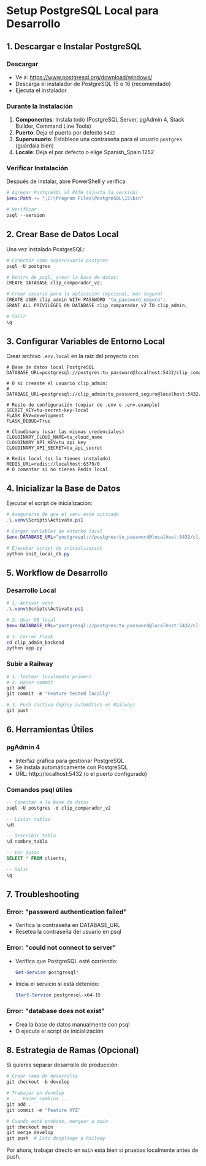 # Setup PostgreSQL Local para Desarrollo

## 1. Descargar e Instalar PostgreSQL

### Descargar
- Ve a: https://www.postgresql.org/download/windows/
- Descarga el instalador de PostgreSQL 15 o 16 (recomendado)
- Ejecuta el instalador

### Durante la Instalación
1. **Componentes**: Instala todo (PostgreSQL Server, pgAdmin 4, Stack Builder, Command Line Tools)
2. **Puerto**: Deja el puerto por defecto `5432`
3. **Superusuario**: Establece una contraseña para el usuario `postgres` (guárdala bien)
4. **Locale**: Deja el por defecto o elige Spanish_Spain.1252

### Verificar Instalación
Después de instalar, abre PowerShell y verifica:
```powershell
# Agregar PostgreSQL al PATH (ajusta la versión)
$env:Path += ";C:\Program Files\PostgreSQL\15\bin"

# Verificar
psql --version
```

## 2. Crear Base de Datos Local

Una vez instalado PostgreSQL:

```powershell
# Conectar como superusuario postgres
psql -U postgres

# Dentro de psql, crear la base de datos:
CREATE DATABASE clip_comparador_v2;

# Crear usuario para la aplicación (opcional, más seguro)
CREATE USER clip_admin WITH PASSWORD 'tu_password_seguro';
GRANT ALL PRIVILEGES ON DATABASE clip_comparador_v2 TO clip_admin;

# Salir
\q
```

## 3. Configurar Variables de Entorno Local

Crear archivo `.env.local` en la raíz del proyecto con:

```env
# Base de datos local PostgreSQL
DATABASE_URL=postgresql://postgres:tu_password@localhost:5432/clip_comparador_v2

# O si creaste el usuario clip_admin:
# DATABASE_URL=postgresql://clip_admin:tu_password_seguro@localhost:5432/clip_comparador_v2

# Resto de configuración (copiar de .env o .env.example)
SECRET_KEY=tu-secret-key-local
FLASK_ENV=development
FLASK_DEBUG=True

# Cloudinary (usar las mismas credenciales)
CLOUDINARY_CLOUD_NAME=tu_cloud_name
CLOUDINARY_API_KEY=tu_api_key
CLOUDINARY_API_SECRET=tu_api_secret

# Redis local (si lo tienes instalado)
REDIS_URL=redis://localhost:6379/0
# O comentar si no tienes Redis local
```

## 4. Inicializar la Base de Datos

Ejecutar el script de inicialización:

```powershell
# Asegurarse de que el venv esté activado
.\.venv\Scripts\Activate.ps1

# Cargar variables de entorno local
$env:DATABASE_URL="postgresql://postgres:tu_password@localhost:5432/clip_comparador_v2"

# Ejecutar script de inicialización
python init_local_db.py
```

## 5. Workflow de Desarrollo

### Desarrollo Local
```powershell
# 1. Activar venv
.\.venv\Scripts\Activate.ps1

# 2. Usar DB local
$env:DATABASE_URL="postgresql://postgres:tu_password@localhost:5432/clip_comparador_v2"

# 3. Correr Flask
cd clip_admin_backend
python app.py
```

### Subir a Railway
```powershell
# 1. Testear localmente primero
# 2. Hacer commit
git add .
git commit -m "Feature tested locally"

# 3. Push (activa deploy automático en Railway)
git push
```

## 6. Herramientas Útiles

### pgAdmin 4
- Interfaz gráfica para gestionar PostgreSQL
- Se instala automáticamente con PostgreSQL
- URL: http://localhost:5432 (o el puerto configurado)

### Comandos psql útiles
```sql
-- Conectar a la base de datos
psql -U postgres -d clip_comparador_v2

-- Listar tablas
\dt

-- Describir tabla
\d nombre_tabla

-- Ver datos
SELECT * FROM clients;

-- Salir
\q
```

## 7. Troubleshooting

### Error: "password authentication failed"
- Verifica la contraseña en DATABASE_URL
- Resetea la contraseña del usuario en psql

### Error: "could not connect to server"
- Verifica que PostgreSQL esté corriendo:
  ```powershell
  Get-Service postgresql*
  ```
- Inicia el servicio si está detenido:
  ```powershell
  Start-Service postgresql-x64-15
  ```

### Error: "database does not exist"
- Crea la base de datos manualmente con psql
- O ejecuta el script de inicialización

## 8. Estrategia de Ramas (Opcional)

Si quieres separar desarrollo de producción:

```powershell
# Crear rama de desarrollo
git checkout -b develop

# Trabajar en develop
# ... hacer cambios ...
git add .
git commit -m "Feature XYZ"

# Cuando esté probado, mergear a main
git checkout main
git merge develop
git push  # Esto despliega a Railway
```

Por ahora, trabajar directo en `main` está bien si pruebas localmente antes de push.
